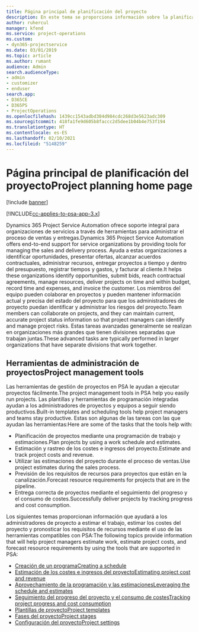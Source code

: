 ```yaml
---
title: Página principal de planificación del proyecto
description: En este tema se proporciona información sobre la planificación del proyecto.
author: ruhercul
manager: kfend
ms.service: project-operations
ms.custom:
- dyn365-projectservice
ms.date: 03/01/2019
ms.topic: article
ms.author: rumant
audience: Admin
search.audienceType:
- admin
- customizer
- enduser
search.app:
- D365CE
- D365PS
- ProjectOperations
ms.openlocfilehash: 1439cc1543adbd304d984cdc268d3e5623adc309
ms.sourcegitcommit: 418fa1fe9d605b8faccc2d5dee1b04b4e753f194
ms.translationtype: HT
ms.contentlocale: es-ES
ms.lasthandoff: 02/10/2021
ms.locfileid: "5148259"
---
```

# <a name="project-planning-home-page"></a><span data-ttu-id="a832c-103">Página principal de planificación del proyecto</span><span class="sxs-lookup"><span data-stu-id="a832c-103">Project planning home page</span></span>

[!include [banner](../includes/psa-now-project-operations.md)]

[!INCLUDE[cc-applies-to-psa-app-3.x](../includes/cc-applies-to-psa-app-3x.md)]

<span data-ttu-id="a832c-104">Dynamics 365 Project Service Automation ofrece soporte integral para organizaciones de servicios a través de herramientas para administrar el proceso de ventas y entregas.</span><span class="sxs-lookup"><span data-stu-id="a832c-104">Dynamics 365 Project Service Automation offers end-to-end support for service organizations by providing tools for managing the sales and delivery process.</span></span> <span data-ttu-id="a832c-105">Ayuda a estas organizaciones a identificar oportunidades, presentar ofertas, alcanzar acuerdos contractuales, administrar recursos, entregar proyectos a tiempo y dentro del presupuesto, registrar tiempos y gastos, y facturar al cliente.</span><span class="sxs-lookup"><span data-stu-id="a832c-105">It helps these organizations identify opportunities, submit bids, reach contractual agreements, manage resources, deliver projects on time and within budget, record time and expenses, and invoice the customer.</span></span> <span data-ttu-id="a832c-106">Los miembros del equipo pueden colaborar en proyectos y pueden mantener información actual y precisa del estado del proyecto para que los administradores de proyecto puedan identificar y administrar los riesgos del proyecto.</span><span class="sxs-lookup"><span data-stu-id="a832c-106">Team members can collaborate on projects, and they can maintain current, accurate project status information so that project managers can identify and manage project risks.</span></span> <span data-ttu-id="a832c-107">Estas tareas avanzadas generalmente se realizan en organizaciones más grandes que tienen divisiones separadas que trabajan juntas.</span><span class="sxs-lookup"><span data-stu-id="a832c-107">These advanced tasks are typically performed in larger organizations that have separate divisions that work together.</span></span>

## <a name="project-management-tools"></a><span data-ttu-id="a832c-108">Herramientas de administración de proyectos</span><span class="sxs-lookup"><span data-stu-id="a832c-108">Project management tools</span></span>

<span data-ttu-id="a832c-109">Las herramientas de gestión de proyectos en PSA le ayudan a ejecutar proyectos fácilmente.</span><span class="sxs-lookup"><span data-stu-id="a832c-109">The project management tools in PSA help you easily run projects.</span></span> <span data-ttu-id="a832c-110">Las plantillas y herramientas de programación integradas ayudan a los administradores de proyectos y equipos a seguir siendo productivos.</span><span class="sxs-lookup"><span data-stu-id="a832c-110">Built-in templates and scheduling tools help project managers and teams stay productive.</span></span> <span data-ttu-id="a832c-111">Estas son algunas de las tareas con las que ayudan las herramientas:</span><span class="sxs-lookup"><span data-stu-id="a832c-111">Here are some of the tasks that the tools help with:</span></span>

- <span data-ttu-id="a832c-112">Planificación de proyectos mediante una programación de trabajo y estimaciones.</span><span class="sxs-lookup"><span data-stu-id="a832c-112">Plan projects by using a work schedule and estimates.</span></span>
- <span data-ttu-id="a832c-113">Estimación y rastreo de los costes e ingresos del proyecto.</span><span class="sxs-lookup"><span data-stu-id="a832c-113">Estimate and track project costs and revenue.</span></span>
- <span data-ttu-id="a832c-114">Utilizar las estimaciones del proyecto durante el proceso de ventas.</span><span class="sxs-lookup"><span data-stu-id="a832c-114">Use project estimates during the sales process.</span></span>
- <span data-ttu-id="a832c-115">Previsión de los requisitos de recursos para proyectos que están en la canalización.</span><span class="sxs-lookup"><span data-stu-id="a832c-115">Forecast resource requirements for projects that are in the pipeline.</span></span>
- <span data-ttu-id="a832c-116">Entrega correcta de proyectos mediante el seguimiento del progreso y el consumo de costes.</span><span class="sxs-lookup"><span data-stu-id="a832c-116">Successfully deliver projects by tracking progress and cost consumption.</span></span>

<span data-ttu-id="a832c-117">Los siguientes temas proporcionan información que ayudará a los administradores de proyecto a estimar el trabajo, estimar los costes del proyecto y pronosticar los requisitos de recursos mediante el uso de las herramientas compatibles con PSA:</span><span class="sxs-lookup"><span data-stu-id="a832c-117">The following topics provide information that will help project managers estimate work, estimate project costs, and forecast resource requirements by using the tools that are supported in PSA:</span></span>

- [<span data-ttu-id="a832c-118">Creación de un programa</span><span class="sxs-lookup"><span data-stu-id="a832c-118">Creating a schedule</span></span>](project-creating.md)
- [<span data-ttu-id="a832c-119">Estimación de los costes e ingresos del proyecto</span><span class="sxs-lookup"><span data-stu-id="a832c-119">Estimating project cost and revenue</span></span>](project-estimating.md)
- [<span data-ttu-id="a832c-120">Aprovechamiento de la programación y las estimaciones</span><span class="sxs-lookup"><span data-stu-id="a832c-120">Leveraging the schedule and estimates</span></span>](project-leveraging.md)
- [<span data-ttu-id="a832c-121">Seguimiento del progreso del proyecto y el consumo de costes</span><span class="sxs-lookup"><span data-stu-id="a832c-121">Tracking project progress and cost consumption</span></span>](project-tracking.md)
- [<span data-ttu-id="a832c-122">Plantillas de proyecto</span><span class="sxs-lookup"><span data-stu-id="a832c-122">Project templates</span></span>](project-templates.md)
- [<span data-ttu-id="a832c-123">Fases del proyecto</span><span class="sxs-lookup"><span data-stu-id="a832c-123">Project stages</span></span>](project-stages.md)
- [<span data-ttu-id="a832c-124">Configuración del proyecto</span><span class="sxs-lookup"><span data-stu-id="a832c-124">Project settings</span></span>](project-settings.md)

